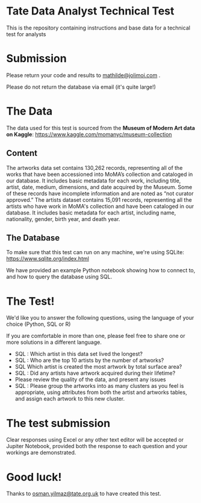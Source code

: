 # Tate Data Analyst Technical Test
This is the repository containing instructions and base data for a technical test for analysts 

# Submission

Please return your code and results to mathilde@jolimoi.com .  


Please do not return the database via email (it's quite large!)

# The Data

The data used for this test is sourced from the **Museum of Modern Art data on Kaggle**: https://www.kaggle.com/momanyc/museum-collection

## Content

The artworks data set contains 130,262 records, representing all of the works that have been accessioned into MoMA’s collection and cataloged in our database. It includes basic metadata for each work, including title, artist, date, medium, dimensions, and date acquired by the Museum. Some of these records have incomplete information and are noted as “not curator approved.” The artists dataset contains 15,091 records, representing all the artists who have work in MoMA's collection and have been cataloged in our database. It includes basic metadata for each artist, including name, nationality, gender, birth year, and death year.

## The Database

To make sure that this test can run on any machine, we're using SQLite: https://www.sqlite.org/index.html

We have provided an example Python notebook showing how to connect to, and how to query the database using SQL. 

# The Test!

We'd like you to answer the following questions, using the language of your choice (Python, SQL or R)

If you are comfortable in more than one, please feel free to share one or more solutions in a different language. 

* SQL : Which artist in this data set lived the longest?
* SQL : Who are the top 10 artists by the number of artworks?
* SQL Which artist is created the most artwork by total surface area?
* SQL : Did any artists have artwork acquired during their lifetime?
* Please review the quality of the data, and present any issues
* SQL : Please group the artworks into as many clusters as you feel is appropriate, using attributes from both the artist and artworks tables, and assign each artwork to this new cluster. 

# The test submission

Clear responses using Excel or any other text editor will be accepted or Jupiter Notebook, provided both the response to each question and your workings are demonstrated.

# Good luck!

Thanks to osman.yilmaz@tate.org.uk to have created this test.
